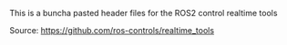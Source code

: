This is a buncha pasted header files for the ROS2 control realtime tools

Source: https://github.com/ros-controls/realtime_tools 

